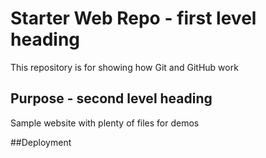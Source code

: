 # Starter Web Repo - first level heading

This repository is for showing how Git and GitHub work

## Purpose - second level heading

Sample website with plenty of files for demos

##Deployment